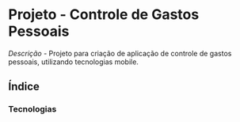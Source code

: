 # Projeto - Controle de Gastos Pessoais

*Descrição* - Projeto para criação de aplicação de controle de gastos pessoais, utilizando tecnologias mobile.

## Índice

### Tecnologias